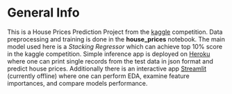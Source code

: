 # General Info
This is a House Prices Prediction Project from the [kaggle](https://www.kaggle.com/c/house-prices-advanced-regression-techniques/overview) competition. Data preprocessing and training is done in the **house_prices** notebook. The main model used here is a *Stacking Regressor* which can achieve top 10% score in the kaggle competition. Simple inference app is deployed on [Heroku](https://house-prices-prediction-serv.herokuapp.com/) where one can print single records from the test data in json format and predict house prices. Additionally there is an interactive app [Streamlit](https://share.streamlit.io/twrzeszcz/house-prices-project/main/streamlit/app_streamlit.py) (currently offline) where one can perform EDA, examine feature importances, and compare models performance.
